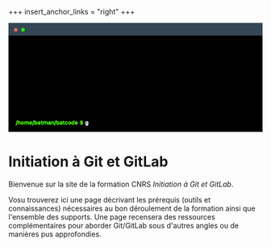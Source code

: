 +++
insert_anchor_links = "right"
+++

![](images/terminal.gif)

# Initiation à Git et GitLab

Bienvenue sur la site de la formation CNRS *Initiation à Git et GitLab*. 

Vosu trouverez ici une page décrivant les prérequis (outils et connaissances) nécessaires au bon déroulement de la formation ainsi que l'ensemble des supports. Une page recensera des ressources complémentaires pour aborder Git/GitLab sous d'autres angles ou de manières pus approfondies. 